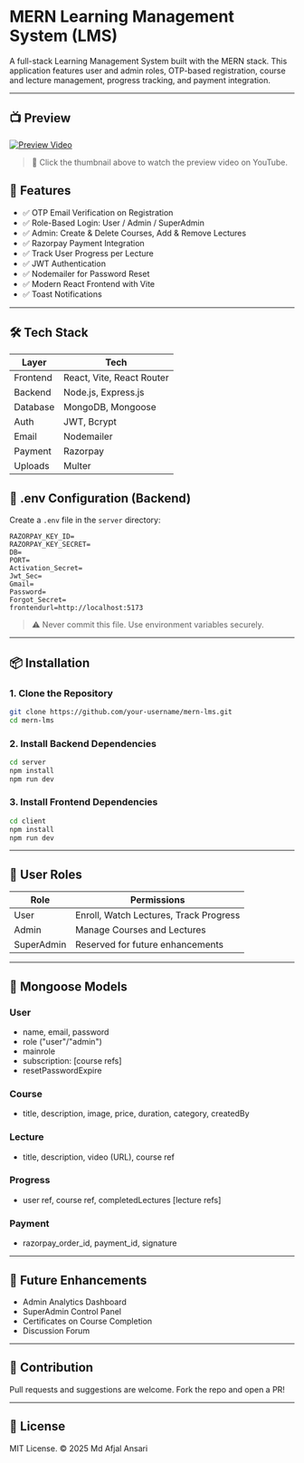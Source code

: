 # MERN Learning Management System (LMS)

A full-stack Learning Management System built with the MERN stack. This application features user and admin roles, OTP-based registration, course and lecture management, progress tracking, and payment integration.

---
## 📺 Preview

[![Preview Video](https://img.youtube.com/vi/-rkOo5zhuqM/0.jpg)](https://youtu.be/-rkOo5zhuqM)

> 🎥 Click the thumbnail above to watch the preview video on YouTube.
## 🚀 Features

* ✅ OTP Email Verification on Registration
* ✅ Role-Based Login: User / Admin / SuperAdmin
* ✅ Admin: Create & Delete Courses, Add & Remove Lectures
* ✅ Razorpay Payment Integration
* ✅ Track User Progress per Lecture
* ✅ JWT Authentication
* ✅ Nodemailer for Password Reset
* ✅ Modern React Frontend with Vite
* ✅ Toast Notifications

---

## 🛠️ Tech Stack

| Layer    | Tech                      |
| -------- | ------------------------- |
| Frontend | React, Vite, React Router |
| Backend  | Node.js, Express.js       |
| Database | MongoDB, Mongoose         |
| Auth     | JWT, Bcrypt               |
| Email    | Nodemailer                |
| Payment  | Razorpay                  |
| Uploads  | Multer                    |


## 🧾 .env Configuration (Backend)

Create a `.env` file in the `server` directory:

```
RAZORPAY_KEY_ID=
RAZORPAY_KEY_SECRET=
DB=
PORT=
Activation_Secret=
Jwt_Sec=
Gmail=
Password=
Forgot_Secret=
frontendurl=http://localhost:5173
```

> ⚠️ Never commit this file. Use environment variables securely.

---

## 📦 Installation

### 1. Clone the Repository

```bash
git clone https://github.com/your-username/mern-lms.git
cd mern-lms
```

### 2. Install Backend Dependencies

```bash
cd server
npm install
npm run dev
```

### 3. Install Frontend Dependencies

```bash
cd client
npm install
npm run dev
```

---

## 🔐 User Roles

| Role       | Permissions                            |
| ---------- | -------------------------------------- |
| User       | Enroll, Watch Lectures, Track Progress |
| Admin      | Manage Courses and Lectures            |
| SuperAdmin | Reserved for future enhancements       |

---

## 📄 Mongoose Models

### User

* name, email, password
* role ("user"/"admin")
* mainrole
* subscription: [course refs]
* resetPasswordExpire

### Course

* title, description, image, price, duration, category, createdBy

### Lecture

* title, description, video (URL), course ref

### Progress

* user ref, course ref, completedLectures [lecture refs]

### Payment

* razorpay_order_id, payment_id, signature

---

## 📌 Future Enhancements

* Admin Analytics Dashboard
* SuperAdmin Control Panel
* Certificates on Course Completion
* Discussion Forum

---

## 🤝 Contribution

Pull requests and suggestions are welcome. Fork the repo and open a PR!

---

## 📝 License

MIT License. © 2025 Md Afjal Ansari

